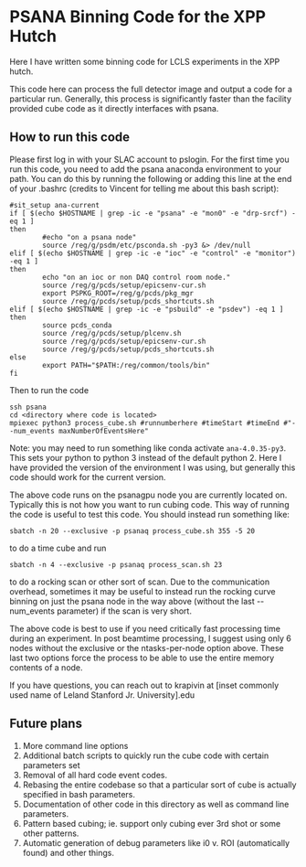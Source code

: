 # PSANA Binning Code for the XPP Hutch
Here I have written some binning code for LCLS experiments in the XPP hutch.

This code here can process the full detector image and output a code for a particular run. Generally, this process is significantly faster than the facility provided cube code as it directly interfaces with psana.

## How to run this code
Please first log in with your SLAC account to pslogin.
For the first time you run this code, you need to add the psana anaconda environment to your path. You can do this by running the following or adding this line at the end of your .bashrc (credits to Vincent for telling me about this bash script):
```
#sit_setup ana-current
if [ $(echo $HOSTNAME | grep -ic -e "psana" -e "mon0" -e "drp-srcf") -eq 1 ] 
then
        #echo "on a psana node"
        source /reg/g/psdm/etc/psconda.sh -py3 &> /dev/null
elif [ $(echo $HOSTNAME | grep -ic -e "ioc" -e "control" -e "monitor") -eq 1 ]
then
        echo "on an ioc or non DAQ control room node."
        source /reg/g/pcds/setup/epicsenv-cur.sh
        export PSPKG_ROOT=/reg/g/pcds/pkg_mgr
        source /reg/g/pcds/setup/pcds_shortcuts.sh
elif [ $(echo $HOSTNAME | grep -ic -e "psbuild" -e "psdev") -eq 1 ]
then
        source pcds_conda
        source /reg/g/pcds/setup/plcenv.sh
        source /reg/g/pcds/setup/epicsenv-cur.sh
        source /reg/g/pcds/setup/pcds_shortcuts.sh
else
        export PATH="$PATH:/reg/common/tools/bin"
fi
```
Then to run the code
```
ssh psana
cd <directory where code is located>
mpiexec python3 process_cube.sh #runnumberhere #timeStart #timeEnd #"--num_events maxNumberOfEventsHere"
```
Note: you may need to run something like conda activate `ana-4.0.35-py3`. This sets your python to python 3 instead of the default python 2. Here I have provided the version of the environment I was using, but generally this code should work for the current version.

The above code runs on the psanagpu node you are currently located on. Typically this is not how you want to run cubing code. This way of running the code is useful to test this code. You should instead run something like:

```
sbatch -n 20 --exclusive -p psanaq process_cube.sh 355 -5 20
```
to do a time cube and run
```
sbatch -n 4 --exclusive -p psanaq process_scan.sh 23
```
to do a rocking scan or other sort of scan. Due to the communication overhead, sometimes it may be useful to instead run the rocking curve binning on just the psana node in the way above (without the last --num_events parameter) if the scan is very short.

The above code is best to use if you need critically fast processing time during an experiment. In post beamtime processing, I suggest using only 6 nodes without the exclusive or the ntasks-per-node option above. These last two options force the process to be able to use the entire memory contents of a node.

If you have questions, you can reach out to krapivin at [inset commonly used name of Leland Stanford Jr. University].edu

## Future plans
1. More command line options
2. Additional batch scripts to quickly run the cube code with certain parameters set
3. Removal of all hard code event codes.
4. Rebasing the entire codebase so that a particular sort of cube is actually specified in bash parameters.
5. Documentation of other code in this directory as well as command line parameters.
6. Pattern based cubing; ie. support only cubing ever 3rd shot or some other patterns.
7. Automatic generation of debug parameters like i0 v. ROI (automatically found) and other things.
